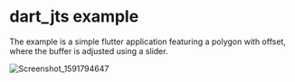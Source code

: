 # dart_jts example

The example is a simple flutter application featuring a polygon with offset, where the buffer is adjusted using a slider.

![Screenshot_1591794647](https://user-images.githubusercontent.com/12383029/84271939-ac882f80-ab24-11ea-931b-4c4d729ccad6.png)
